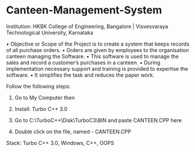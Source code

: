 # Canteen-Management-System

Institution: HKBK College of Engineering, Bangalore | Visvesvaraya Technological University, Karnataka

• Objective or Scope of the Project is to create a system that keeps records of all purchase orders.
• Orders are given by employees to the organisation canteen managing the Software.
• This software is used to manage the sales and record a customer’s purchases in a canteen.
• During implementation necessary support and training is provided to expertise the software.
• It simplifies the task and reduces the paper work.

Follow the following steps:

1) Go to My Computer then

2) Install: Turbo C++ 3.0 

3) Go to C:\TurboC++\Disk\TurboC3\BIN and paste CANTEEN.CPP here

4) Double click on the file, named - CANTEEN.CPP 

Stack: Turbo C++ 3.0, Windows, C++, OOPS
